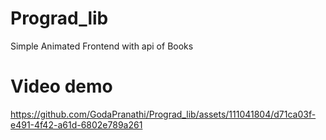 # Prograd_lib
Simple Animated Frontend with api of Books 


# Video demo

https://github.com/GodaPranathi/Prograd_lib/assets/111041804/d71ca03f-e491-4f42-a61d-6802e789a261

